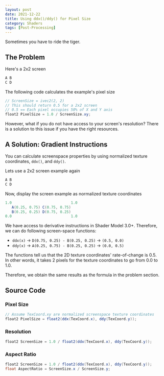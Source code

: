 ```yaml
---
layout: post
date: 2021-12-22
title: Using ddx()/ddy() for Pixel Size
category: Shaders
tags: [Post-Processing]
---
```


Sometimes you have to ride the tiger.

## The Problem

Here's a 2x2 screen

```glsl
A B
C D
```

The following code calculates the example's pixel size

```glsl
// ScreenSize = ivec2(2, 2)
// This should return 0.5 for a 2x2 screen
// 0.5 == Each pixel occupies 50% of X and Y axis
float2 PixelSize = 1.0 / ScreenSize.xy;
```

However, what if you do not have access to your screen's resolution? There is a solution to this issue if you have the right resources.

## A Solution: Gradient Instructions

You can calculate screenspace properties by using normalized texture coordinates, `ddx()`, and `ddy()`.

Lets use a 2x2 screen example again

```glsl
A B
C D
```

Now, display the screen example as normalized texture coordinates

```glsl
1.0                           1.0
   A(0.25, 0.75) C(0.75, 0.75)
   B(0.25, 0.25) D(0.75, 0.25)
0.0                           1.0
```

We have access to derivative instructions in Shader Model 3.0+. Therefore, we can do following screen-space functions:

- `ddx(x)` -> `D(0.75, 0.25) - B(0.25, 0.25)` -> `(0.5, 0.0)`
- `ddy(x)` -> `A(0.25, 0.75) - B(0.25, 0.25)` -> `(0.0, 0.5)`

The functions tell us that the 2D texture coordinates' rate-of-change is 0.5. In other words, it takes 2 pixels for the texture coordinates to go from 0.0 to 1.0.

Therefore, we obtain the same results as the formula in the problem section.

## Source Code

### Pixel Size

```glsl
// Assume TexCoord.xy are normalized screenspace texture coordinates
float2 PixelSize = float2(ddx(TexCoord.x), ddy(TexCoord.y));
```

### Resolution

```glsl
float2 ScreenSize = 1.0 / float2(ddx(TexCoord.x), ddy(TexCoord.y));
```

### Aspect Ratio

```glsl
float2 ScreenSize = 1.0 / float2(ddx(TexCoord.x), ddy(TexCoord.y));
float AspectRatio = ScreenSize.x / ScreenSize.y;
```
